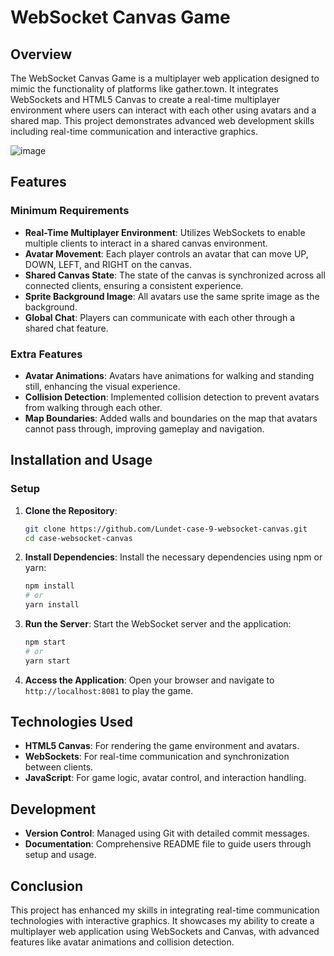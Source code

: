 # WebSocket Canvas Game

## Overview

The WebSocket Canvas Game is a multiplayer web application designed to mimic the functionality of platforms like gather.town. It integrates WebSockets and HTML5 Canvas to create a real-time multiplayer environment where users can interact with each other using avatars and a shared map. This project demonstrates advanced web development skills including real-time communication and interactive graphics.

![image](https://github.com/user-attachments/assets/d212c59c-87ec-476b-9dd2-01f12038971c)


## Features

### **Minimum Requirements**

- **Real-Time Multiplayer Environment**: Utilizes WebSockets to enable multiple clients to interact in a shared canvas environment.
- **Avatar Movement**: Each player controls an avatar that can move UP, DOWN, LEFT, and RIGHT on the canvas.
- **Shared Canvas State**: The state of the canvas is synchronized across all connected clients, ensuring a consistent experience.
- **Sprite Background Image**: All avatars use the same sprite image as the background.
- **Global Chat**: Players can communicate with each other through a shared chat feature.

### **Extra Features**

- **Avatar Animations**: Avatars have animations for walking and standing still, enhancing the visual experience.
- **Collision Detection**: Implemented collision detection to prevent avatars from walking through each other.
- **Map Boundaries**: Added walls and boundaries on the map that avatars cannot pass through, improving gameplay and navigation.

## Installation and Usage

### **Setup**

1. **Clone the Repository**:
    ```bash
    git clone https://github.com/Lundet-case-9-websocket-canvas.git
    cd case-websocket-canvas
    ```

2. **Install Dependencies**:
    Install the necessary dependencies using npm or yarn:
    ```bash
    npm install
    # or
    yarn install
    ```

3. **Run the Server**:
    Start the WebSocket server and the application:
    ```bash
    npm start
    # or
    yarn start
    ```

4. **Access the Application**:
    Open your browser and navigate to `http://localhost:8081` to play the game.

## Technologies Used

- **HTML5 Canvas**: For rendering the game environment and avatars.
- **WebSockets**: For real-time communication and synchronization between clients.
- **JavaScript**: For game logic, avatar control, and interaction handling.


## Development

- **Version Control**: Managed using Git with detailed commit messages.
- **Documentation**: Comprehensive README file to guide users through setup and usage.

## Conclusion

This project has enhanced my skills in integrating real-time communication technologies with interactive graphics. It showcases my ability to create a multiplayer web application using WebSockets and Canvas, with advanced features like avatar animations and collision detection.

